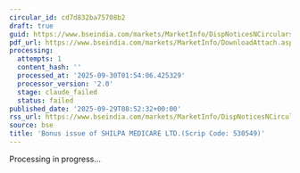 ```yaml
---
circular_id: cd7d832ba75708b2
draft: true
guid: https://www.bseindia.com/markets/MarketInfo/DispNoticesNCirculars.aspx?Noticeid={9AC0F878-463F-4842-8FE8-A7FA75811366}&noticeno=20250929-17&dt=09/29/2025&icount=17&totcount=87&flag=0
pdf_url: https://www.bseindia.com/markets/MarketInfo/DownloadAttach.aspx?id=20250929-17&attachedId=cb948b4c-1eb8-450e-b4dd-b46aa6b2c609
processing:
  attempts: 1
  content_hash: ''
  processed_at: '2025-09-30T01:54:06.425329'
  processor_version: '2.0'
  stage: claude_failed
  status: failed
published_date: '2025-09-29T08:52:32+00:00'
rss_url: https://www.bseindia.com/markets/MarketInfo/DispNoticesNCirculars.aspx?Noticeid={9AC0F878-463F-4842-8FE8-A7FA75811366}&noticeno=20250929-17&dt=09/29/2025&icount=17&totcount=87&flag=0
source: bse
title: 'Bonus issue of SHILPA MEDICARE LTD.(Scrip Code: 530549)'
---
```


Processing in progress...